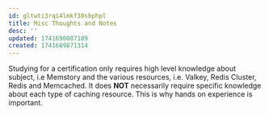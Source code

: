 ```yaml
---
id: gltwti3rqi4lmkf30sbphpl
title: Misc Thoughts and Notes
desc: ''
updated: 1741690087189
created: 1741689871314
---
```


Studying for a certification only requires high level knowledge about subject, i.e Memstory and the various resources, i.e. Valkey, Redis Cluster, Redis and Memcached.  It does **NOT** necessarily require specific knowledge about each type of caching resource.  This is why hands on experience is important.